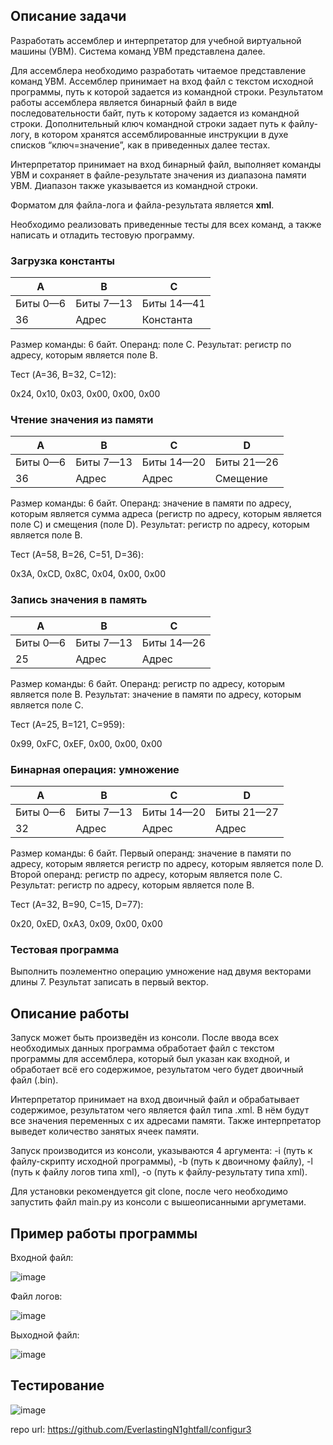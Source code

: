 ## **Описание задачи**

Разработать ассемблер и интерпретатор для учебной виртуальной машины (УВМ). Система команд УВМ представлена далее.

Для ассемблера необходимо разработать читаемое представление команд УВМ. Ассемблер принимает на вход файл с текстом исходной программы, путь к которой задается из командной строки. 
Результатом работы ассемблера является бинарный файл в виде последовательности байт, путь к которому задается из командной строки. 
Дополнительный ключ командной строки задает путь к файлу-логу, в котором хранятся ассемблированные инструкции в духе списков “ключ=значение”, как в приведенных далее тестах.

Интерпретатор принимает на вход бинарный файл, выполняет команды УВМ и сохраняет в файле-результате значения из диапазона памяти УВМ. Диапазон также указывается из командной строки.

Форматом для файла-лога и файла-результата является **xml**.

Необходимо реализовать приведенные тесты для всех команд, а также написать и отладить тестовую программу.

### Загрузка константы
| A        | B         | C          |
|----------|-----------|------------|
| Биты 0—6 | Биты 7—13 | Биты 14—41 |
| 36       | Адрес     | Константа  |

Размер команды: 6 байт. Операнд: поле C. Результат: регистр по адресу, которым является поле B.

Тест (A=36, B=32, C=12):

0x24, 0x10, 0x03, 0x00, 0x00, 0x00

### Чтение значения из памяти
| A        | B         | C          | D          |
|----------|-----------|------------|------------|
| Биты 0—6 | Биты 7—13 | Биты 14—20 | Биты 21—26 |
| 36       | Адрес     | Адрес      | Смещение   |
Размер команды: 6 байт. Операнд: значение в памяти по адресу, которым является сумма адреса (регистр по адресу, которым является поле C) и смещения (поле D). Результат: регистр по адресу, которым является поле B.

Тест (A=58, B=26, C=51, D=36):

0x3A, 0xCD, 0x8C, 0x04, 0x00, 0x00

### Запись значения в память
| A        | B         | C          |
|----------|-----------|------------|
| Биты 0—6 | Биты 7—13 | Биты 14—26 |
| 25       | Адрес     | Адрес      |
Размер команды: 6 байт. Операнд: регистр по адресу, которым является поле B. Результат: значение в памяти по адресу, которым является поле C.

Тест (A=25, B=121, C=959):

0x99, 0xFC, 0xEF, 0x00, 0x00, 0x00
### Бинарная операция: умножение
| A        | B         | C          | D          |
|----------|-----------|------------|------------|
| Биты 0—6 | Биты 7—13 | Биты 14—20 | Биты 21—27 |
| 32       | Адрес     | Адрес      | Адрес      |
Размер команды: 6 байт. Первый операнд: значение в памяти по адресу, которым является регистр по адресу, которым является поле D. Второй операнд: регистр по адресу, которым является поле C. Результат: регистр по адресу, которым является поле B.

Тест (A=32, B=90, C=15, D=77):

0x20, 0xED, 0xA3, 0x09, 0x00, 0x00
### Тестовая программа
Выполнить поэлементно операцию умножение над двумя векторами длины 7. Результат записать в первый вектор.
## **Описание работы**

Запуск может быть произведён из консоли. После ввода всех необходимых данных программа обработает файл с текстом программы для ассемблера,
который был указан как входной, и обработает всё его содержимое, результатом чего будет двоичный файл (.bin).

Интерпретатор принимает на вход двоичный файл и обрабатывает содержимое, результатом чего является файл типа .xml.
В нём будут все значения переменных с их адресами памяти.
Также интерпретатор выведет количество занятых ячеек памяти.

Запуск производится из консоли, указываются 4 аргумента: -i (путь к файлу-скрипту исходной программы),
-b (путь к двоичному файлу), -l (путь к файлу логов типа xml), -o (путь к файлу-результату типа xml). 

Для установки рекомендуется git clone, после чего необходимо запустить файл main.py из консоли с вышеописанными аргуметами.

## **Пример работы программы**

Входной файл:

![image](https://github.com/user-attachments/assets/e427a87b-89ca-4bd4-9618-ba65acc5c787)

Файл логов:

![image](https://github.com/user-attachments/assets/238e1004-6bf3-4b58-8e92-3dcd953e4b83)

Выходной файл:

![image](https://github.com/user-attachments/assets/3aa400d2-bf75-4ff7-a420-a10afe28741f)

## **Тестирование**

![image](https://github.com/user-attachments/assets/bc4cf843-e695-482e-82d2-5c236e0f5339)


repo url: https://github.com/EverlastingN1ghtfall/configur3
